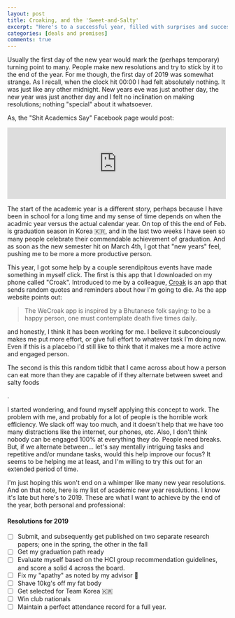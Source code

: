 ```yaml
---
layout: post
title: Croaking, and the 'Sweet-and-Salty'
excerpt: "Here's to a successful year, filled with surprises and success and… various mistakes that will help me grow. Also I have seemed to find a new 'work mentality' that has helped me to focus and become more productive. Hopefully this new attitude change will stick."
categories: [deals and promises]
comments: true
---
```


Usually the first day of the new year would mark the (perhaps temporary) turning point to many. People make new resolutions and try to stick by it to the end of the year. For me though, the first day of 2019 was somewhat strange. As I recall, when the clock hit 00:00 I had felt absolutely nothing. It was just like any other midnight. New years eve was just another day, the new year was just another day and I felt no inclination on making resolutions; nothing "special" about it whatsoever. 

As, the "Shit Academics Say" Facebook page would post:

<iframe src="https://www.facebook.com/plugins/post.php?href=https%3A%2F%2Fwww.facebook.com%2Facademicssay%2Fposts%2F2346862162202234&width=500" width="500" height="163" style="border:none;overflow:hidden" scrolling="no" frameborder="0" allowTransparency="true" allow="encrypted-media"></iframe>

The start of the academic year is a different story, perhaps because I have been in school for a long time and my sense of time depends on when the acadmic year versus the actual calendar year. On top of this the end of Feb. is graduation season in Korea 🇰🇷, and in the last two weeks I have seen so many people celebrate their commendable achievement of graduation. And as soon as the new semester hit on March 4th, I got that "new years" feel, pushing me to be more a more productive person.

This year, I got some help by a couple serendipitous events have made something in myself click. The first is this app that I downloaded on my phone called "Croak". Introduced to me by a colleague, [Croak](www.wecroak.com) is an app that sends random quotes and reminders about how I'm going to die. As the app website points out: 

> The WeCroak app is inspired by a Bhutanese folk saying: to be a happy person, one must contemplate death five times daily.

and honestly, I think it has been working for me. I believe it subconciously makes me put more effort, or give full effort to whatever task I'm doing now. Even if this is a placebo I'd still like to think that it makes me a more active and engaged person. 

The second is this this random tidbit that I came across about how a person can eat more than they are capable of if they alternate between sweet and salty foods

[^1]: http://imnews.imbc.com/n_newssas/n_story/n_story/4151850_17081.html

.

I started wondering, and found myself applying this concept to work. The problem with me, and probably for a lot of people is the horrible work efficiency. We slack off way too much, and it doesn't help that we have too many distractions like the internet, our phones, etc. Also, I don't think nobody can be engaged 100% at everything they do. People need breaks. But, if we alternate between… let's say mentally intriguing tasks and repetitive and/or mundane tasks, would this help improve our focus? It seems to be helping me at least, and I'm willing to try this out for an extended period of time.

I'm just hoping this won't end on a whimper like many new year resolutions. And on that note, here is my list of academic new year resolutions. I know it's late but here's to 2019. These are what I want to achieve by the end of the year, both personal and professional:



#### Resolutions for 2019

-[ ] Submit, and subsequently get published on two separate research papers; one in the spring, the other in the fall  
-[ ] Get my graduation path ready  
-[ ] Evaluate myself based on the HCI group recommendation guidelines, and score a solid 4 across the board.  
-[ ] Fix my "apathy" as noted by my advisor 🤔  
-[ ] Shave 10kg's off my fat body  
-[ ] Get selected for Team Korea 🇰🇷  
-[ ] Win club nationals  
-[ ] Maintain a perfect attendance record for a full year.